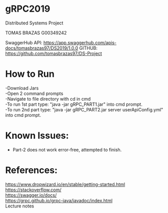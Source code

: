 # gRPC2019
Distributed Systems Project 

TOMAS BRAZAS G00349242

SwaggerHub API: https://app.swaggerhub.com/apis-docs/tomasbrazas97/DS2019/1.0.0
GITHUB: https://github.com/tomasbrazas97/DS-Project

# How to Run

-Download Jars <br>
-Open 2 command prompts <br>
-Navigate to file directory with cd in cmd <br>
-To run 1st part type: "java -jar gRPC_PART1.jar" into cmd prompt. <br>
-To run 2nd part type: "java -jar gRPC_PART2.jar server userApiConfig.yml" into cmd prompt.<br>

# Known Issues:
- Part-2 does not work error-free, attempted to finish.

# References:
https://www.dropwizard.io/en/stable/getting-started.html <br>
https://stackoverflow.com/ <br>
https://swagger.io/docs/ <br>
https://grpc.github.io/grpc-java/javadoc/index.html<br>
Lecture notes<br>

